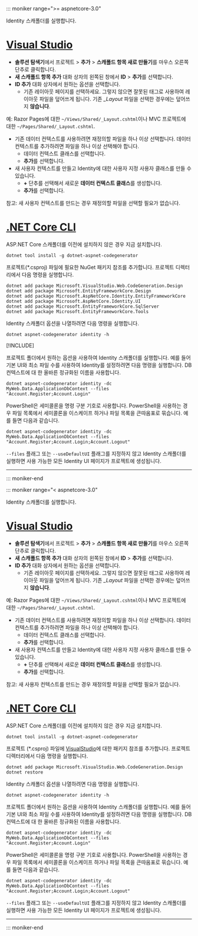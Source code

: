 ::: moniker range=">= aspnetcore-3.0"

Identity 스캐폴더를 실행합니다.

# <a name="visual-studiotabvisual-studio"></a>[Visual Studio](#tab/visual-studio)

* **솔루션 탐색기**에서 프로젝트 > **추가** > **스캐폴드 항목 새로 만들기**를 마우스 오른쪽 단추로 클릭합니다.
* **새 스캐폴드 항목 추가** 대화 상자의 왼쪽된 창에서 **ID** > **추가**를 선택합니다.
* **ID 추가** 대화 상자에서 원하는 옵션을 선택합니다.
  * 기존 레이아웃 페이지를 선택하세요. 그렇지 않으면 잘못된 태그로 사용하여 레이아웃 파일을 덮어쓰게 됩니다. 기존 *\_Layout* 파일을 선택한 경우에는 덮어쓰지 **않습니다**.

 예: Razor Pages에 대한 `~/Views/Shared/_Layout.cshtml`이나 MVC 프로젝트에 대한 `~/Pages/Shared/_Layout.cshtml`.
* 기존 데이터 컨텍스트를 사용하려면 재정의할 파일을 하나 이상 선택합니다. 데이터 컨텍스트를 추가하려면 파일을 하나 이상 선택해야 합니다.
  * 데이터 컨텍스트 클래스를 선택합니다.
  * **추가**를 선택합니다.
* 새 사용자 컨텍스트를 만들고 Identity에 대한 사용자 지정 사용자 클래스를 만들 수 있습니다.
  * **+** 단추를 선택해서 새로운 **데이터 컨텍스트 클래스**를 생성합니다.
  * **추가**를 선택합니다.

참고: 새 사용자 컨텍스트를 만드는 경우 재정의할 파일을 선택할 필요가 없습니다.

# <a name="net-core-clitabnetcore-cli"></a>[.NET Core CLI](#tab/netcore-cli)

ASP.NET Core 스캐폴더를 이전에 설치하지 않은 경우 지금 설치합니다.

```dotnetcli
dotnet tool install -g dotnet-aspnet-codegenerator
```

프로젝트(\*.csproj) 파일에 필요한 NuGet 패키지 참조를 추가합니다. 프로젝트 디렉터리에서 다음 명령을 실행합니다.

```dotnetcli
dotnet add package Microsoft.VisualStudio.Web.CodeGeneration.Design
dotnet add package Microsoft.EntityFrameworkCore.Design
dotnet add package Microsoft.AspNetCore.Identity.EntityFrameworkCore
dotnet add package Microsoft.AspNetCore.Identity.UI
dotnet add package Microsoft.EntityFrameworkCore.SqlServer
dotnet add package Microsoft.EntityFrameworkCore.Tools
```

Identity 스캐폴더 옵션을 나열하려면 다음 명령을 실행합니다.

```dotnetcli
dotnet aspnet-codegenerator identity -h
```

[!INCLUDE[](~/includes/scaffoldTFM.md)]

프로젝트 폴더에서 원하는 옵션을 사용하여 Identity 스캐폴더를 실행합니다. 예를 들어 기본 UI와 최소 파일 수를 사용하여 Identity를 설정하려면 다음 명령을 실행합니다. DB 컨텍스트에 대 한 올바른 정규화된 이름을 사용합니다.

```dotnetcli
dotnet aspnet-codegenerator identity -dc MyWeb.Data.ApplicationDbContext --files "Account.Register;Account.Login"
```

PowerShell은 세미콜론을 명령 구분 기호로 사용합니다. PowerShell을 사용하는 경우 파일 목록에서 세미콜론을 이스케이프 하거나 파일 목록을 큰따옴표로 묶습니다. 예를 들면 다음과 같습니다.

```dotnetcli
dotnet aspnet-codegenerator identity -dc MyWeb.Data.ApplicationDbContext --files "Account.Register;Account.Login;Account.Logout"
```

`--files` 플래그 또는 `--useDefaultUI` 플래그를 지정하지 않고 Identity 스캐폴더를 실행하면 사용 가능한 모든 Identity UI 페이지가 프로젝트에 생성됩니다.

---

::: moniker-end

::: moniker range="< aspnetcore-3.0"

Identity 스캐폴더를 실행합니다.

# <a name="visual-studiotabvisual-studio"></a>[Visual Studio](#tab/visual-studio)

* **솔루션 탐색기**에서 프로젝트 > **추가** > **스캐폴드 항목 새로 만들기**를 마우스 오른쪽 단추로 클릭합니다.
* **새 스캐폴드 항목 추가** 대화 상자의 왼쪽된 창에서 **ID** > **추가**를 선택합니다.
* **ID 추가** 대화 상자에서 원하는 옵션을 선택합니다.
  * 기존 레이아웃 페이지를 선택하세요. 그렇지 않으면 잘못된 태그로 사용하여 레이아웃 파일을 덮어쓰게 됩니다. 기존 *\_Layout* 파일을 선택한 경우에는 덮어쓰지 **않습니다**.

 예: Razor Pages에 대한 `~/Views/Shared/_Layout.cshtml`이나 MVC 프로젝트에 대한 `~/Pages/Shared/_Layout.cshtml`.
* 기존 데이터 컨텍스트를 사용하려면 재정의할 파일을 하나 이상 선택합니다. 데이터 컨텍스트를 추가하려면 파일을 하나 이상 선택해야 합니다.
  * 데이터 컨텍스트 클래스를 선택합니다.
  * **추가**를 선택합니다.
* 새 사용자 컨텍스트를 만들고 Identity에 대한 사용자 지정 사용자 클래스를 만들 수 있습니다.
  * **+** 단추를 선택해서 새로운 **데이터 컨텍스트 클래스**를 생성합니다.
  * **추가**를 선택합니다.

참고: 새 사용자 컨텍스트를 만드는 경우 재정의할 파일을 선택할 필요가 없습니다.

# <a name="net-core-clitabnetcore-cli"></a>[.NET Core CLI](#tab/netcore-cli)

ASP.NET Core 스캐폴더를 이전에 설치하지 않은 경우 지금 설치합니다.

```dotnetcli
dotnet tool install -g dotnet-aspnet-codegenerator
```

프로젝트 (\*.csproj) 파일에 [VisualStudio](https://www.nuget.org/packages/Microsoft.VisualStudio.Web.CodeGeneration.Design/)에 대한 패키지 참조를 추가합니다. 프로젝트 디렉터리에서 다음 명령을 실행합니다.

```dotnetcli
dotnet add package Microsoft.VisualStudio.Web.CodeGeneration.Design
dotnet restore
```

Identity 스캐폴더 옵션을 나열하려면 다음 명령을 실행합니다.

```dotnetcli
dotnet aspnet-codegenerator identity -h
```

프로젝트 폴더에서 원하는 옵션을 사용하여 Identity 스캐폴더를 실행합니다. 예를 들어 기본 UI와 최소 파일 수를 사용하여 Identity를 설정하려면 다음 명령을 실행합니다. DB 컨텍스트에 대 한 올바른 정규화된 이름을 사용합니다.

```dotnetcli
dotnet aspnet-codegenerator identity -dc MyWeb.Data.ApplicationDbContext --files "Account.Register;Account.Login"
```

PowerShell은 세미콜론을 명령 구분 기호로 사용합니다. PowerShell을 사용하는 경우 파일 목록에서 세미콜론을 이스케이프 하거나 파일 목록을 큰따옴표로 묶습니다. 예를 들면 다음과 같습니다.

```dotnetcli
dotnet aspnet-codegenerator identity -dc MyWeb.Data.ApplicationDbContext --files "Account.Register;Account.Login;Account.Logout"
```

`--files` 플래그 또는 `--useDefaultUI` 플래그를 지정하지 않고 Identity 스캐폴더를 실행하면 사용 가능한 모든 Identity UI 페이지가 프로젝트에 생성됩니다.

---

::: moniker-end
